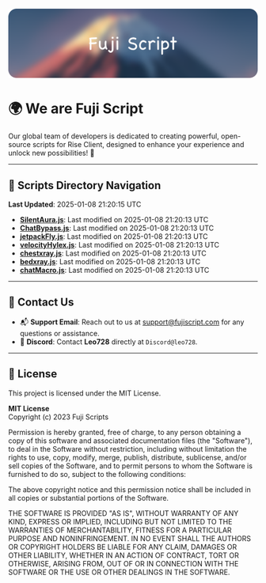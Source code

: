 ![Banner](.github/b.webp)

# 🌍 **We are Fuji Script**

Our global team of developers is dedicated to creating powerful, open-source scripts for Rise Client, designed to enhance your experience and unlock new possibilities! 🌟

---
<!-- SCRIPTS_NAVIGATION_START -->
## 📂 **Scripts Directory Navigation**

**Last Updated**: 2025-01-08 21:20:15 UTC

- **[SilentAura.js](scripts/SilentAura.js)**: Last modified on 2025-01-08 21:20:13 UTC
- **[ChatBypass.js](scripts/ChatBypass.js)**: Last modified on 2025-01-08 21:20:13 UTC
- **[jetpackFly.js](scripts/jetpackFly.js)**: Last modified on 2025-01-08 21:20:13 UTC
- **[velocityHylex.js](scripts/velocityHylex.js)**: Last modified on 2025-01-08 21:20:13 UTC
- **[chestxray.js](scripts/chestxray.js)**: Last modified on 2025-01-08 21:20:13 UTC
- **[bedxray.js](scripts/bedxray.js)**: Last modified on 2025-01-08 21:20:13 UTC
- **[chatMacro.js](scripts/chatMacro.js)**: Last modified on 2025-01-08 21:20:13 UTC

<!-- SCRIPTS_NAVIGATION_END -->

---

## 💬 **Contact Us**  
- 📬 **Support Email**: Reach out to us at [support@fujiscript.com](mailto:support@fujiscript.com) for any questions or assistance.  
- 💬 **Discord**: Contact **Leo728** directly at `Discord@leo728`.

---

## 📜 **License**

This project is licensed under the MIT License.  

**MIT License**  
Copyright (c) 2023 Fuji Scripts  

Permission is hereby granted, free of charge, to any person obtaining a copy of this software and associated documentation files (the "Software"), to deal in the Software without restriction, including without limitation the rights to use, copy, modify, merge, publish, distribute, sublicense, and/or sell copies of the Software, and to permit persons to whom the Software is furnished to do so, subject to the following conditions:  

The above copyright notice and this permission notice shall be included in all copies or substantial portions of the Software.  

THE SOFTWARE IS PROVIDED "AS IS", WITHOUT WARRANTY OF ANY KIND, EXPRESS OR IMPLIED, INCLUDING BUT NOT LIMITED TO THE WARRANTIES OF MERCHANTABILITY, FITNESS FOR A PARTICULAR PURPOSE AND NONINFRINGEMENT. IN NO EVENT SHALL THE AUTHORS OR COPYRIGHT HOLDERS BE LIABLE FOR ANY CLAIM, DAMAGES OR OTHER LIABILITY, WHETHER IN AN ACTION OF CONTRACT, TORT OR OTHERWISE, ARISING FROM, OUT OF OR IN CONNECTION WITH THE SOFTWARE OR THE USE OR OTHER DEALINGS IN THE SOFTWARE.  
